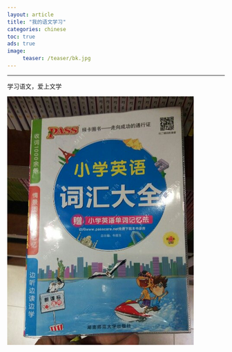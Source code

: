 ```yaml
---
layout: article
title: "我的语文学习"
categories: chinese
toc: true
ads: true
image:
     teaser: /teaser/bk.jpg
---
```


---

学习语文，爱上文学

![chinese](/images/chinese/0123_4.jpg)